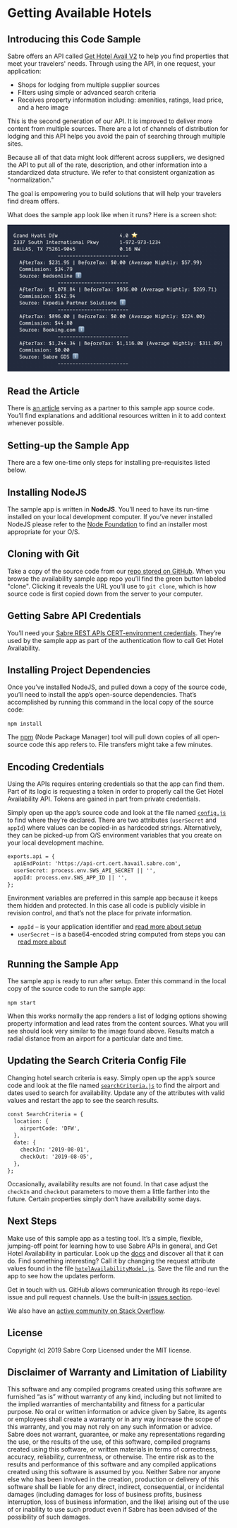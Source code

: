 # Getting Available Hotels
## Introducing this Code Sample

Sabre offers an API called [Get Hotel Avail V2](https://developer.sabre.com/docs/rest_apis/hotel/search/get_hotel_avail_v2) to help you find properties that meet your travelers' needs. Through using the API, in one request, your application:

  * Shops for lodging from multiple supplier sources
  * Filters using simple or advanced search criteria
  * Receives property information including: amenities, ratings, lead price, and a hero image

This is the second generation of our API. It is improved to deliver more content from multiple sources. There are a lot of channels of distribution for lodging and this API helps you avoid the pain of searching through multiple sites.

Because all of that data might look different across suppliers, we designed the API to put all of the rate, description, and other information into a standardized data structure. We refer to that consistent organization as "normalization."

The goal is empowering you to build solutions that will help your travelers find dream offers.

What does the sample app look like when it runs? Here is a screen shot:

![App Screenshot](./docs/GetHoteAvailScreenshot.jpg)

## Read the Article

There is [an article](https://blog.developer.sabre.com/) serving as a partner to this sample app source code. You’ll find explanations and additional resources written in it to add context whenever possible. 

## Setting-up the Sample App

There are a few one-time only steps for installing pre-requisites listed below.

## Installing NodeJS

The sample app is written in **NodeJS**. You’ll need to have its run-time installed on your local development computer. If you’ve never installed NodeJS please refer to the [Node Foundation](https://nodejs.org/en/download/) to find an installer most appropriate for your O/S.
 
## Cloning with Git

Take a copy of the source code from our [repo stored on GitHub](https://github.com/SabreDevStudio). When you browse the availability sample app repo you’ll find the green button labeled "clone". Clicking it reveals the URL you’ll use to `git clone`, which is how source code is first copied down from the server to your computer. 

## Getting Sabre API Credentials

You’ll need your [Sabre REST APIs CERT-environment credentials](https://developer.sabre.com/guides/travel-agency/quickstart). They’re used by the sample app as part of the authentication flow to call Get Hotel Availability.

## Installing Project Dependencies

Once you’ve installed NodeJS, and pulled down a copy of the source code, you’ll need to install the app’s open-source dependencies. That’s accomplished by running this command in the local copy of the source code:

`npm install`

The [npm](https://www.npmjs.com/) (Node Package Manager) tool will pull down copies of all open-source code this app refers to. File transfers might take a few minutes.

## Encoding Credentials

Using the APIs requires entering credentials so that the app can find them. Part of its logic is requesting a token in order to properly call the Get Hotel Availability API. Tokens are gained in part from private credentials.

Simply open up the app’s source code and look at the file named [`config.js`](./app/config.js) to find where they’re declared. There are two attributes (`userSecret` and `appId`) where values can be copied-in as hardcoded strings. Alternatively, they can be picked-up from O/S environment variables that you create on your local development machine.

```
exports.api = {
  apiEndPoint: 'https://api-crt.cert.havail.sabre.com',
  userSecret: process.env.SWS_API_SECRET || '',
  appId: process.env.SWS_APP_ID || '',
};
```

Environment variables are preferred in this sample app because it keeps them hidden and protected. In this case all code is publicly visible in revision control, and that’s not the place for private information.

* `appId` – is your application identifier and [read more about setup](https://developer.sabre.com/guides/travel-agency/content-services-for-lodging)
* `userSecret` – is a base64-encoded string computed from steps you can [read more about](https://developer.sabre.com/guides/travel-agency/how-to/rest-apis-token-credentials)

## Running the Sample App

The sample app is ready to run after setup. Enter this command in the local copy of the source code to run the sample app:

`npm start` 

When this works normally the app renders a list of lodging options showing property information and lead rates from the content sources. What you will see should look very similar to the image found above. Results match a radial distance from an airport for a particular date and time.

## Updating the Search Criteria Config File

Changing hotel search criteria is easy. Simply open up the app’s source code and look at the file named [`searchCriteria.js`](./app/searchCriteria.js) to find the airport and dates used to search for availability. Update any of the attributes with valid values and restart the app to see the search results. 

```
const SearchCriteria = {
  location: {
    airportCode: 'DFW',
  },
  date: {
    checkIn: '2019-08-01',
    checkOut: '2019-08-05',
  },
};
```

Occasionally, availability results are not found. In that case adjust the `checkIn` and `checkOut` parameters to move them a little farther into the future. Certain properties simply don’t have availability some days.

## Next Steps

Make use of this sample app as a testing tool. It’s a simple, flexible, jumping-off point for learning how to use Sabre APIs in general, and Get Hotel Availability in particular. Look up the [docs](https://developer.sabre.com/docs/rest_apis/hotel/search/get_hotel_avail_v2) and discover all that it can do. Find something interesting? Call it by changing the request attribute values found in the file [`hotelAvailabilityModel.js`](./app/hotelAvailabilityModel.js). Save the file and run the app to see how the updates perform.

Get in touch with us. GitHub allows communication through its repo-level issue and pull request channels. Use the built-in [issues section](https://github.com/SabreDevStudio/get-hotel-avail-v2-sample-nodejs/issues).

We also have an [active community on Stack Overflow](https://stackoverflow.com/questions/tagged/sabre).

## License

Copyright (c) 2019 Sabre Corp Licensed under the MIT license.

## Disclaimer of Warranty and Limitation of Liability

This software and any compiled programs created using this software are furnished “as is” without warranty of any kind, including but not limited to the implied warranties of merchantability and fitness for a particular purpose. No oral or written information or advice given by Sabre, its agents or employees shall create a warranty or in any way increase the scope of this warranty, and you may not rely on any such information or advice.
Sabre does not warrant, guarantee, or make any representations regarding the use, or the results of the use, of this software, compiled programs created using this software, or written materials in terms of correctness, accuracy, reliability, currentness, or otherwise. The entire risk as to the results and performance of this software and any compiled applications created using this software is assumed by you. Neither Sabre nor anyone else who has been involved in the creation, production or delivery of this software shall be liable for any direct, indirect, consequential, or incidental damages (including damages for loss of business profits, business interruption, loss of business information, and the like) arising out of the use of or inability to use such product even if Sabre has been advised of the possibility of such damages.
